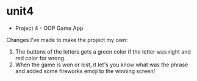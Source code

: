 # unit4

* Project 4 - OOP Game App

Changes I've made to make the project my own:
1. The buttons of the letters gets a green color if the letter was right and red color for wrong.
2. When the game is won or lost, it let's you know what was the phrase and added some fireworks emoji to the winning screen!